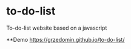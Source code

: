# to-do-list
To-do-list website based on a javascript

**Demo
https://grzedomin.github.io/to-do-list/
